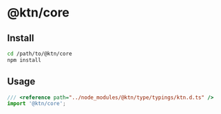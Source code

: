 # @ktn/core

## Install

```bash
cd /path/to/@ktn/core
npm install
```

## Usage

```javascript
/// <reference path="../node_modules/@ktn/type/typings/ktn.d.ts" />
import '@ktn/core';
```

